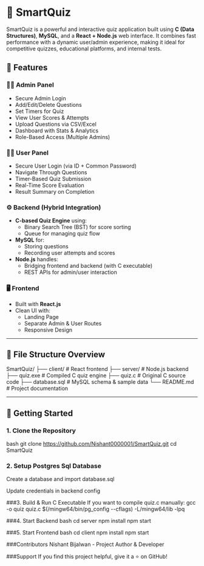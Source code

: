 # 🧠 SmartQuiz

SmartQuiz is a powerful and interactive quiz application built using **C (Data Structures)**, **MySQL**, and a **React + Node.js** web interface. It combines fast performance with a dynamic user/admin experience, making it ideal for competitive quizzes, educational platforms, and internal tests.

## 📌 Features

### 🧑‍💼 Admin Panel
- Secure Admin Login
- Add/Edit/Delete Questions
- Set Timers for Quiz
- View User Scores & Attempts
- Upload Questions via CSV/Excel
- Dashboard with Stats & Analytics
- Role-Based Access (Multiple Admins)

### 👨‍🎓 User Panel
- Secure User Login (via ID + Common Password)
- Navigate Through Questions
- Timer-Based Quiz Submission
- Real-Time Score Evaluation
- Result Summary on Completion

### ⚙️ Backend (Hybrid Integration)
- **C-based Quiz Engine** using:
  - Binary Search Tree (BST) for score sorting
  - Queue for managing quiz flow
- **MySQL** for:
  - Storing questions
  - Recording user attempts and scores
- **Node.js** handles:
  - Bridging frontend and backend (with C executable)
  - REST APIs for admin/user interaction

### 🖥️ Frontend
- Built with **React.js**
- Clean UI with:
  - Landing Page
  - Separate Admin & User Routes
  - Responsive Design

---

## 📂 File Structure Overview

SmartQuiz/
├── client/ # React frontend
├── server/ # Node.js backend
├── quiz.exe # Compiled C quiz engine
├── quiz.c # Original C source code
├── database.sql # MySQL schema & sample data
└── README.md # Project documentation


---

## 🚀 Getting Started

### 1. Clone the Repository

bash
git clone https://github.com/Nishant0000001/SmartQuiz.git
cd SmartQuiz

### 2. Setup Postgres Sql Database
Create a database and import database.sql

Update credentials in backend config

###3. Build & Run C Executable
If you want to compile quiz.c manually:
gcc -o quiz quiz.c $(/mingw64/bin/pg_config --cflags) -L/mingw64/lib -lpq

###4. Start Backend
bash
cd server
npm install
npm start

###5. Start Frontend
bash
cd client
npm install
npm start

###Contributors
Nishant Bijalwan - Project Author & Developer

###Support
If you find this project helpful, give it a ⭐ on GitHub!
